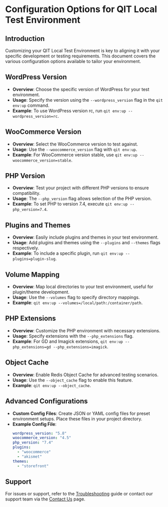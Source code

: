 # Configuration Options for QIT Local Test Environment

## Introduction

Customizing your QIT Local Test Environment is key to aligning it with your specific development or testing requirements. This document covers the various configuration options available to tailor your environment.

## WordPress Version

- **Overview**: Choose the specific version of WordPress for your test environment.
- **Usage**: Specify the version using the `--wordpress_version` flag in the `qit env:up` command.
- **Example**: To use WordPress version rc, run `qit env:up --wordpress_version=rc`.

## WooCommerce Version

- **Overview**: Select the WooCommerce version to test against.
- **Usage**: Use the `--woocommerce_version` flag with `qit env:up`.
- **Example**: For WooCommerce version stable, use `qit env:up --woocommerce_version=stable`.

## PHP Version

- **Overview**: Test your project with different PHP versions to ensure compatibility.
- **Usage**: The `--php_version` flag allows selection of the PHP version.
- **Example**: To set PHP to version 7.4, execute `qit env:up --php_version=7.4`.

## Plugins and Themes

- **Overview**: Easily include plugins and themes in your test environment.
- **Usage**: Add plugins and themes using the `--plugins` and `--themes` flags respectively.
- **Example**: To include a specific plugin, run `qit env:up --plugins=plugin-slug`.

## Volume Mapping

- **Overview**: Map local directories to your test environment, useful for plugin/theme development.
- **Usage**: Use the `--volumes` flag to specify directory mappings.
- **Example**: `qit env:up --volumes=/local/path:/container/path`.

## PHP Extensions

- **Overview**: Customize the PHP environment with necessary extensions.
- **Usage**: Specify extensions with the `--php_extensions` flag.
- **Example**: For GD and Imagick extensions, `qit env:up --php_extensions=gd --php_extensions=imagick`.

## Object Cache

- **Overview**: Enable Redis Object Cache for advanced testing scenarios.
- **Usage**: Use the `--object_cache` flag to enable this feature.
- **Example**: `qit env:up --object_cache`.

## Advanced Configurations

- **Custom Config Files**: Create JSON or YAML config files for preset environment setups. Place these files in your project directory.
- **Example Config File**:
  ```yaml
  wordpress_version: "5.8"
  woocommerce_version: "4.5"
  php_version: "7.4"
  plugins:
    - "woocommerce"
    - "akismet"
  themes:
    - "storefront"
    ```

## Support

For issues or support, refer to the [Troubleshooting](local-test-environment/troubleshooting.md) guide or contact our support team via the [Contact Us](contact-us.md) page.
